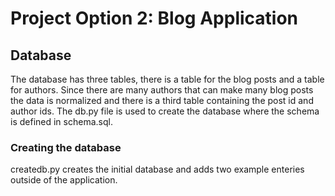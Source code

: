 <h1><strong>Project Option 2: Blog Application </strong></h1>

<h2>Database</h2> The database has three tables, there is a table for the blog posts and a table for authors. 
Since there are many authors that can make many blog posts the data is normalized and there is a third table containing the post id and author ids.
The db.py file is used to create the database where the schema is defined in schema.sql.

<h3>Creating the database</h3>
createdb.py creates the initial database and adds two example enteries outside of the application.
